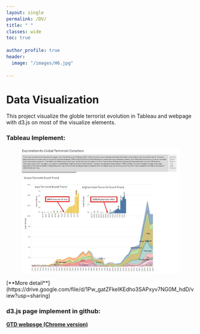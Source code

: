 ```yaml
---
layout: single
permalink: /DV/
title: " "
classes: wide
toc: true

author_profile: true
header:
  image: "/images/H6.jpg"	
  
---
```



# Data Visualization

This project visualize the globle terrorist evolution in Tableau and webpage with d3.js on most of the visualize elements.

### Tableau Implement:

<figure>
    <a href="/images/GTD.jpg"><img src="/images/GTD.jpg"></a>
</figure>  
[**More detail**](https://drive.google.com/file/d/1Pw_gatZFkeIKEdho3SAPxyv7NG0M_hdD/view?usp=sharing)

### d3.js page implement in github:

[**GTD webpsge (Chrome version)**](https://tanghao205.github.io/GTD.DataVisialization/)
